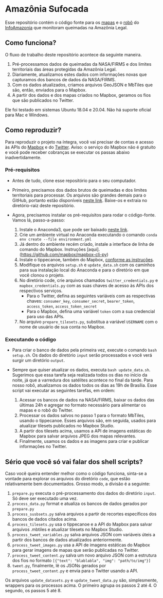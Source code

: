 # Amazônia Sufocada

Esse repositório contém o código fonte para os [mapas](#) e o [robô](https://twitter.com/botqueimadas) do [InfoAmazonia](https://twitter.com/InfoAmazoniaBR) que monitoram queimadas na Amazônia Legal.

## Como funciona?

O fluxo de trabalho deste repositório acontece da seguinte maneira.

1. Pré-processamos dados de queimadas da NASA/FIRMS e dos limites territoriais das áreas protegidas da Amazônia Legal.
2. Diariamente, atualizamos estes dados com informações novas que capturamos dos bancos de dados da NASA/FIRMS.
3. Com os dados atualizados, criamos arquivos GeoJSON e MbTiles que são, então, enviados para o Mapbox.
4. A partir dos dados e dos mapas criados no Mapbox, geramos os fios que são publicados no Twitter.

Ele foi testado em sistemas Ubuntu 18.04 e 20.04. Não há suporte oficial para Mac e Windows.

## Como reproduzir?

Para reproduzir o projeto na íntegra, você vai precisar de contas e acesso às APIs do [Mapbox](https://www.mapbox.com/) e do [Twitter](https://developer.twitter.com/en). Aviso: o serviço do Mapbox não é gratuito e você pode receber cobranças se executar os passas abaixo inadvertidamente.

### Pré-requisitos

- Antes de tudo, clone esse repositório para o seu computador.

- Primeiro, precisamos dos dados brutos de queimadas e dos limites territoriais para processar. Os arquivos são grandes demais para o GitHub, portanto estão disponíveis [neste link](https://drive.google.com/file/d/1wqCokvhoHcVgJ7QnmS-kIypwgDFkIJBr/view?usp=sharing). Baixe-os e extraia no diretório-raiz deste repositório.

- Agora, precisamos instalar os pré-requisitos para rodar o código-fonte. Vamos lá, passo-a-passo:
	1. Instale o Anaconda3, que pode ser baixado [neste link](https://www.anaconda.com/products/individual).
	2. Crie um ambiente virtual no Anaconda executando o comando `conda env create --file environment.yml`
	3. Já dentro do ambiente recém criado, instale a interface de linha de comando do Mapbox. Instruções [aqui].(https://github.com/mapbox/mapbox-cli-py)
	4. Instale o tippecanoe, também do Mapbox, [conforme as instruções](https://github.com/mapbox/tippecanoe).
	5. Modifique os arquivos `setup.sh` e `update_data.sh` com os caminhos para sua instalação local do Anaconda e para o diretório em que você clonou o projeto.
	6. No diretório code, crie arquivos chamados `twitter_credentials.py` e `mapbox_credentials.py` com as suas chaves de acesso às APIs dos respectivos serviços.
		- Para o Twitter, defina as seguintes variáveis com as respectivas chaves: `consumer_key`, `consumer_secret`, `bearer_token`, `access_token`, `access_token_secret`
		- Para o Mapbox, defina uma variável `token` com a sua credencial para uso das APIs.
	7. No arquivo `prepare_tilesets.py`, substitua a variável `USERNAME` com o nome de usuário de sua conta no Mapbox.

### Executando o código

- Para criar o banco de dados pela primeira vez, execute o comando `bash setup.sh`. Os dados do diretório `input` serão processados e você verá surgir um diretório `output`.

- Sempre que quiser atualizar os dados, executa `bash update_data.sh`. Sugerimos que essa tarefa seja realizada todos os dias no início da noite, já que a varredura dos satélites acontece no final da tarde. Para nosso robô, atualizamos os dados todos os dias as 19h de Brasília. Esse script vai executar as seguintes tarefas, em ordem:
	1. Acessar os bancos de dados na NASA/FIRMS, baixar os dados das últimas 24h e agregar no formato necessário para alimentar os mapas e o robô do Twitter.
	2. Processar os dados salvos no passo 1 para o formato MbTiles, usando o tippecanoe. Esses arquivos são, em seguida, usados para atualizar tilesets publicados no Mapbox Studio.
	3. A partir dos tilesets acima, usamos a API de imagens estáticas do Mapbox para salvar arquivos JPEG dos mapas relevantes.
	4. Finalmente, usamos os dados e as imagens para criar e publicar informações no Twitter.

## Sério que você só vai falar dos shell scripts?
Caso você queira entender melhor como o código funciona, sinta-se a vontade para explorar os arquivos do diretório `code`, que estão relativamente bem documentados. Grosso modo, a divisão é a seguinte:

1. `prepare.py` executa o pré-processamento dos dados do diretório `input`. Só deve ser executado uma vez.
2. `process_data.py` format e atualiza os bancos de dados gerados por `prepare.py`
3. `process_susbsets.py` salva arquivos a partir de recortes específicos dos bancos de dados citados acima.
4. `process_tilesets.py` usa o tippecanoe e a API do Mapbox para salvar arquivos .mbtiles e atualizar tilesets no Mapbox Studio.
5. `process_tweet_variables.py` salva arquivos JSON com variáveis úteis a partir dos bancos de dados atualizados anteriormente.
6. `process_tweet_images.py` usa a API de imagens estáticas do Mapbox para gerar imagens de mapas que serão publicadas no Twitter.
7. `process_tweet_content.py` salva um novo arquivo JSON com a estrutura dos fios no formato `[{"text": "blablabla", "img": "path/to/img"}]`
8. `tweet.py`, finalmente, lê os JSONs gerados por `process_tweet_content.py` e envia para o Twitter usando a API.

Os arquivos `update_datasets.py` e `update_tweet_data.py` são, simplesmente, wrappers para os processos acima. O primeiro agrupa os passos 2 até 4. O segundo, os passos 5 até 8. 
